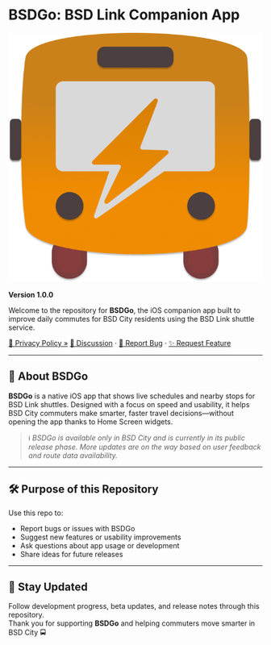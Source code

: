 # BSDGo: BSD Link Companion App

![BSDGo Logo](https://github.com/Lunardy2509/BSDGo/blob/mimi/SwiftRide/Assets.xcassets/SWRD%20Icon.imageset/SWRD%20Icon.png)

**Version 1.0.0**

Welcome to the repository for **BSDGo**, the iOS companion app built to improve daily commutes for BSD City residents using the BSD Link shuttle service.

[📜 Privacy Policy »]([https://yourdomain.com/privacy](https://github.com/Lunardy2509/BSDGo/blob/mimi/PRIVACY))  
[💬 Discussion](https://github.com/Lunardy2509/BSDGo/discussions) · [🐛 Report Bug](https://github.com/Lunardy2509/BSDGo/issues/new?assignees=&labels=bug&template=bug_report.md&title=%5BBug%5D) · [✨ Request Feature](https://github.com/Lunardy2509/BSDGo/issues/new?labels=enhancement&template=feature_request.md&title=%5BFeature%5D)

---

## 📍 About BSDGo

**BSDGo** is a native iOS app that shows live schedules and nearby stops for BSD Link shuttles. Designed with a focus on speed and usability, it helps BSD City commuters make smarter, faster travel decisions—without opening the app thanks to Home Screen widgets.

> ℹ️ *BSDGo is available only in BSD City and is currently in its public release phase. More updates are on the way based on user feedback and route data availability.*

---

## 🛠 Purpose of this Repository

Use this repo to:

- Report bugs or issues with BSDGo
- Suggest new features or usability improvements
- Ask questions about app usage or development
- Share ideas for future releases

---

## 🔔 Stay Updated

Follow development progress, beta updates, and release notes through this repository.  
Thank you for supporting **BSDGo** and helping commuters move smarter in BSD City 🚍
